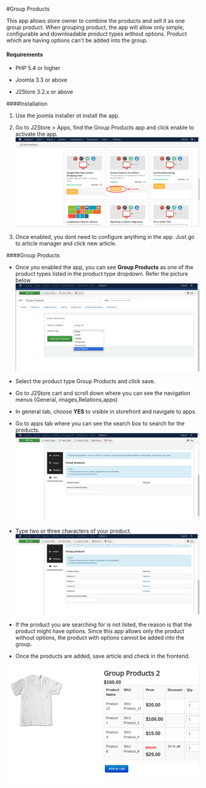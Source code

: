#Group Products

This app allows store owner to combine the products and sell it as one group product. When grouping product, the app will allow only simple, configurable and downloadable product types without options. Product which are having options can't be added into the group.

#### Requirements

* PHP 5.4 or higher

* Joomla 3.3 or above

* J2Store 3.2.x or above

####Installation

1. Use the joomla installer ot install the app.

2. Go to J2Store > Apps, find the Group Products app and click enable to activate the app.
![](assets/images/groupprodutc_enable.png)

3. Once enabled, you dont need to configure anything in the app. Just go to article manager and click new article.

####Group Products

* Once you enabled the app, you can see **Group Products** as one of the product types listed in the product type dropdown. Refer the picture below
 ![](assets/images/groupproduct_02.png)

* Select the product type Group Products and click save.

* Go to J2Store cart and scroll down where you can see the navigation menus (General, images,Relations,apps)

* In general tab, choose **YES** to visible in storefront and navigate to apps.

* Go to apps tab where you can see the search box to search for the products.
 ![](assets/images/groupproduct_03.png)

* Type two or three characters of your product.
 ![](assets/images/groupproducts_04.png)

* If the product you are searching for is not listed, the reason is that the product might have options. Since this app allows only the product without options, the product with options cannot be added into the group.

* Once the products are added, save article and check in the frontend.

![](assets/images/groupproduct_05.png)